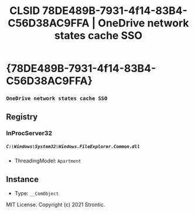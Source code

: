 ﻿---
title: "CLSID 78DE489B-7931-4f14-83B4-C56D38AC9FFA | OneDrive network states cache SSO"
excerpt: What is COM-Object CLSID 78DE489B-7931-4f14-83B4-C56D38AC9FFA?
---

# {78DE489B-7931-4f14-83B4-C56D38AC9FFA}

### `OneDrive network states cache SSO`

## Registry


### InProcServer32

##### `C:\Windows\System32\Windows.FileExplorer.Common.dll`
* ThreadingModel: `Apartment`

## Instance

* Type: `__ComObject`

MIT License. Copyright (c) 2021 Strontic.


